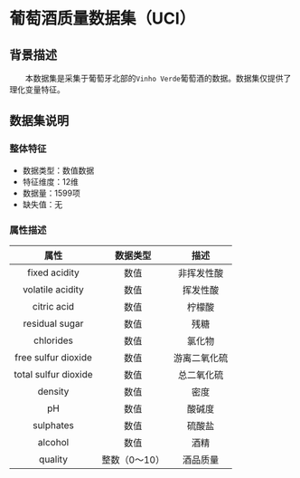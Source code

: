 # 葡萄酒质量数据集（UCI）

## 背景描述

&emsp;&emsp;本数据集是采集于葡萄牙北部的`Vinho Verde`葡萄酒的数据。数据集仅提供了理化变量特征。

## 数据集说明

### 整体特征

- 数据类型：数值数据
- 特征维度：12维
- 数据量：1599项
- 缺失值：无

### 属性描述

|         属性         |   数据类型    |     描述     |
| :------------------: | :-----------: | :----------: |
|    fixed acidity     |     数值      |  非挥发性酸  |
|   volatile acidity   |     数值      |   挥发性酸   |
|     citric acid      |     数值      |    柠檬酸    |
|    residual sugar    |     数值      |     残糖     |
|      chlorides       |     数值      |    氯化物    |
| free sulfur dioxide  |     数值      | 游离二氧化硫 |
| total sulfur dioxide |     数值      |  总二氧化硫  |
|       density        |     数值      |     密度     |
|          pH          |     数值      |    酸碱度    |
|      sulphates       |     数值      |    硫酸盐    |
|       alcohol        |     数值      |     酒精     |
|       quality        | 整数（0～10） |   酒品质量   |
